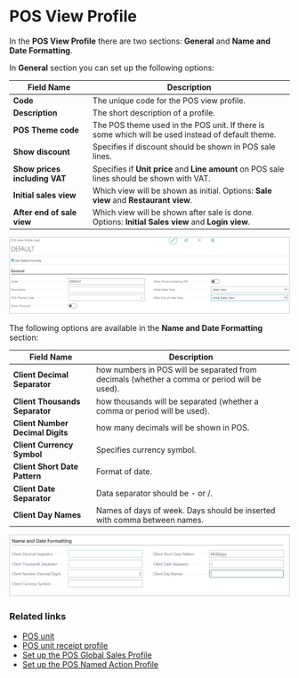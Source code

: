 # POS View Profile

In the **POS View Profile** there are two sections: **General** and **Name and Date Formatting**.

In **General** section you can set up the following options:

| Field Name      | Description |
| ----------- | ----------- |
| **Code**       | The unique code for the POS view profile.   |
| **Description**   | The short description of a profile.        |
| **POS Theme code**  | The POS theme used in the POS unit. If there is some which will be used instead of default theme. |
| **Show discount** | Specifies if discount should be shown in POS sale lines. |
| **Show prices including VAT** | Specifies if **Unit price** and **Line amount** on POS sale lines should be shown with VAT. |
| **Initial sales view** | Which view will be shown as initial. Options: **Sale view** and **Restaurant view**. |
| **After end of sale view** | Which view will be shown after sale is done. Options: **Initial Sales view** and **Login view**. |


![generalview](../images/Pos%20view%20-%20general.PNG)

The following options are available in the **Name and Date Formatting** section:

| Field Name      | Description |
| ----------- | ----------- |
| **Client Decimal Separator**       | how numbers in POS will be separated from decimals (whether a comma or period will be used).     |
| **Client Thousands Separator**   | how thousands will be separated (whether a comma or period will be used).        |
| **Client Number Decimal Digits**  | how many decimals will be shown in POS. |
| **Client Currency Symbol** | Specifies currency symbol. |
| **Client Short Date Pattern** |  Format of date. |
| **Client Date Separator** |  Data separator should be - or /. |
| **Client Day Names** |  Names of days of week. Days should be inserted with comma between names. |

![nameanddate](../images/Name%20and%20date.PNG)

### Related links

- [POS unit](POSUnit.md)
- [POS unit receipt profile](POS_unit_Receipt_profile.md)
- [Set up the POS Global Sales Profile](../howto/POS_Global.md)
- [Set up the POS Named Action Profile](../howto/Named_Action_Code.md)